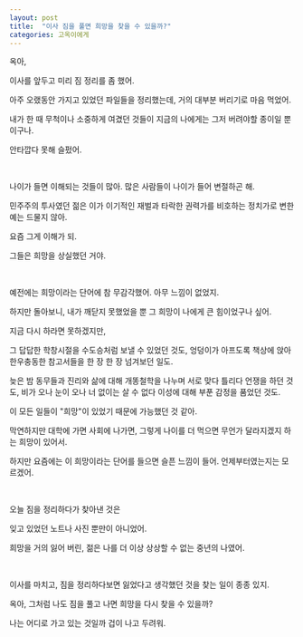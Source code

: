 ```yaml
---
layout: post
title:  "이사 짐을 풀면 희망을 찾을 수 있을까?"
categories: 고옥이에게
---
```


옥아, 

이사를 앞두고 미리 짐 정리를 좀 했어. 

아주 오랬동안 가지고 있었던 파일들을 정리했는데, 거의 대부분 버리기로 마음 먹었어. 

내가 한 때 무척이나 소중하게 여겼던 것들이 지금의 나에게는 그저 버려야할 종이일 뿐이구나. 

안타깝다 못해 슬펐어. 

<br>

나이가 들면 이해되는 것들이 많아. 많은 사람들이 나이가 들어 변절하곤 해. 

민주주의 투사였던 젊은 이가 이기적인 재벌과 타락한 권력가를 비호하는 정치가로 변한 예는 드물지 않아. 

요즘 그게 이해가 되. 

그들은 희망을 상실했던 거야. 

<br>

예전에는 희망이라는 단어에 참 무감각했어. 아무 느낌이 없었지. 

하지만 돌아보니, 내가 깨닫지 못했었을 뿐 그 희망이 나에게 큰 힘이었구나 싶어. 

지금 다시 하라면 못하겠지만, 

그 답답한 학창시절을 수도승처럼 보낼 수 있었던 것도, 엉덩이가 아프도록 책상에 앉아 한우충동한 참고서들을 한 장 한 장 넘겨보던 일도.

늦은 밤 동무들과 진리와 삶에 대해 개똥철학을 나누며 서로 맞다 틀리다 언쟁을 하던 것도, 비가 오나 눈이 오나 너 없이는 살 수 없다 이성에 대해 부푼 감정을 품었던 것도. 

이 모든 일들이 "희망"이 있었기 때문에 가능했던 것 같아. 

막연하지만 대학에 가면 사회에 나가면, 그렇게 나이를 더 먹으면  무언가 달라지겠지 하는 희망이 있어서.

하지만 요즘에는 이 희망이라는 단어를 들으면 슬픈 느낌이 들어. 언제부터였는지는 모르겠어. 

<br>

오늘 짐을 정리하다가 찾아낸 것은 

잊고 있었던 노트나 사진 뿐만이 아니었어. 

희망을 거의 잃어 버린, 젊은 나를 더 이상 상상할 수 없는 중년의 나였어. 

<br>

이사를 마치고, 짐을 정리하다보면 잃었다고 생각했던 것을 찾는 일이 종종 있지. 

옥아, 그처럼 나도 짐을 풀고 나면 희망을 다시 찾을 수 있을까? 

나는 어디로 가고 있는 것일까 겁이 나고 두려워. 
